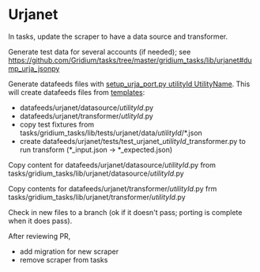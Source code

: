 # Urjanet

In tasks, update the scraper to have a data source and transformer.

Generate test data for several accounts (if needed); see https://github.com/Gridium/tasks/tree/master/gridium_tasks/lib/urjanet#dump_urja_jsonpy

Generate datafeeds files with [setup_urja_port.py utilityId UtilityName](../scripts/setup_urja_port.py). This will create datafeeds files from [templates](../scripts/templates):

  - datafeeds/urjanet/datasource/*utilityId*.py
  - datafeeds/urjanet/transformer/*utlityId*.py
  - copy test fixtures from tasks/gridium_tasks/lib/tests/urjanet/data/*utilityId*/*.json
  - create datafeeds/urjanet/tests/test_urjanet_*utilityId*_transformer.py to run transform (*_input.json -> *_expected.json)

Copy content for datafeeds/urjanet/datasource/*utilityId*.py from tasks/gridium_tasks/lib/urjanet/datasource/*utilityId*.py

Copy contents for datafeeds/urjanet/transformer/*utilityId*.py frm tasks/gridium_tasks/lib/urjanet/transformer/*utilityId*.py

Check in new files to a branch (ok if it doesn't pass; porting is complete when it does pass).

After reviewing PR,
  - add migration for new scraper
  - remove scraper from tasks
